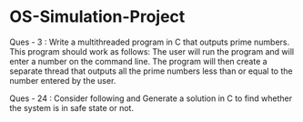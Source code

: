 # OS-Simulation-Project



Ques - 3 :  Write a multithreaded program in C that outputs prime numbers. This program should work as follows: 
            The user will run the program and will enter a number on the command line. 
            The program will then create a separate thread that outputs all the prime numbers less than or equal to the number 
            entered by the user.
            
            
            
Ques - 24 : Consider following and Generate a solution in C to find whether the system is in safe state or not.


  
